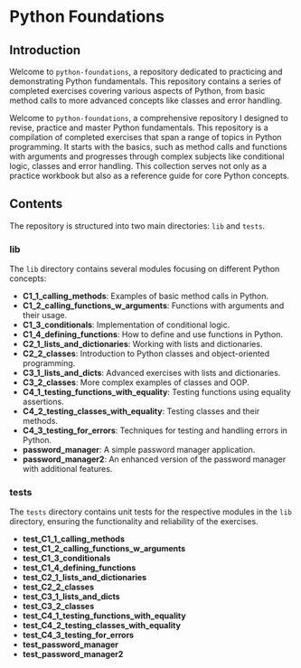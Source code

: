 # Python Foundations

## Introduction

Welcome to `python-foundations`, a repository dedicated to practicing and demonstrating Python fundamentals. This repository contains a series of completed exercises covering various aspects of Python, from basic method calls to more advanced concepts like classes and error handling.

Welcome to `python-foundations`, a comprehensive repository I designed to revise, practice and master Python fundamentals. This repository is a compilation of completed exercises that span a range of topics in Python programming. It starts with the basics, such as method calls and functions with arguments and progresses through complex subjects like conditional logic, classes and error handling. This collection serves not only as a practice workbook but also as a reference guide for core Python concepts.


## Contents

The repository is structured into two main directories: `lib` and `tests`.

### lib

The `lib` directory contains several modules focusing on different Python concepts:

- **C1_1_calling_methods**: Examples of basic method calls in Python.
- **C1_2_calling_functions_w_arguments**: Functions with arguments and their usage.
- **C1_3_conditionals**: Implementation of conditional logic.
- **C1_4_defining_functions**: How to define and use functions in Python.
- **C2_1_lists_and_dictionaries**: Working with lists and dictionaries.
- **C2_2_classes**: Introduction to Python classes and object-oriented programming.
- **C3_1_lists_and_dicts**: Advanced exercises with lists and dictionaries.
- **C3_2_classes**: More complex examples of classes and OOP.
- **C4_1_testing_functions_with_equality**: Testing functions using equality assertions.
- **C4_2_testing_classes_with_equality**: Testing classes and their methods.
- **C4_3_testing_for_errors**: Techniques for testing and handling errors in Python.
- **password_manager**: A simple password manager application.
- **password_manager2**: An enhanced version of the password manager with additional features.

### tests

The `tests` directory contains unit tests for the respective modules in the `lib` directory, ensuring the functionality and reliability of the exercises.

- **test_C1_1_calling_methods**
- **test_C1_2_calling_functions_w_arguments**
- **test_C1_3_conditionals**
- **test_C1_4_defining_functions**
- **test_C2_1_lists_and_dictionaries**
- **test_C2_2_classes**
- **test_C3_1_lists_and_dicts**
- **test_C3_2_classes**
- **test_C4_1_testing_functions_with_equality**
- **test_C4_2_testing_classes_with_equality**
- **test_C4_3_testing_for_errors**
- **test_password_manager**
- **test_password_manager2**

